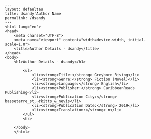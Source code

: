 
    ---
    layout: defaultau
    title: dsandy'Author Name 
    permalink: /dsandy
    ---
    <html lang="en">
    <head>
        <meta charset="UTF-8">
        <meta name="viewport" content="width=device-width, initial-scale=1.0">
        <title>Author Details - dsandy</title>
    </head>
    <body>
        <h1>Author Details - dsandy</h1>
        
            <ul>
                <li><strong>Title:</strong> Greyborn Rising</li>
                <li><strong>Genre:</strong> Fiction (Novel)</li>
                <li><strong>Language:</strong> English</li>
                <li><strong>Publisher:</strong> CaribbeanReads Publishing</li>
                <li><strong>Publication City:</strong> basseterre_st.¬†kitts_&_nevis</li>
                <li><strong>Publication Date:</strong> 2019</li>
                <li><strong>Translation:</strong> n</li>
            </ul>
            <hr>
            
        </body>
        </html>
        